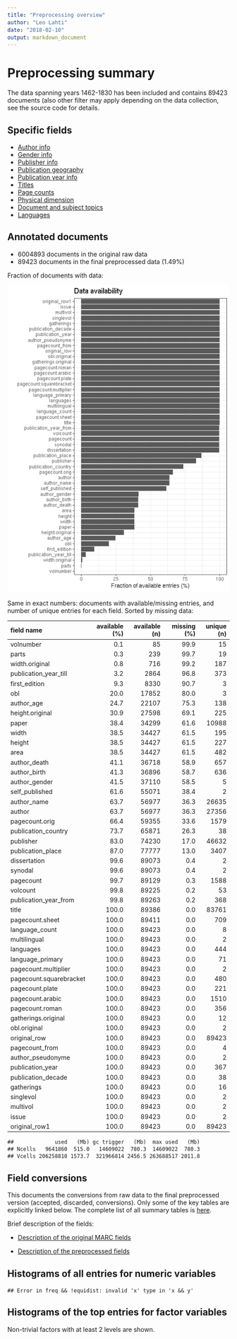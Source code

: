 ```yaml
---
title: "Preprocessing overview"
author: "Leo Lahti"
date: "2018-02-10"
output: markdown_document
---
```


# Preprocessing summary

The data spanning years 1462-1830 has been included and contains 89423 documents (also other filter may apply depending on the data collection, see the source code for details.



## Specific fields

  * [Author info](author.md)
  * [Gender info](gender.md)
  * [Publisher info](publisher.md)
  * [Publication geography](publicationplace.md)
  * [Publication year info](publicationyear.md)
  * [Titles](title.md)  
  * [Page counts](pagecount.md)
  * [Physical dimension](dimension.md)    
  * [Document and subject topics](topic.md)
  * [Languages](language.md)


## Annotated documents

  * 6004893 documents in the original raw data
  * 89423 documents in the final preprocessed data (1.49%)

Fraction of documents with data:

![plot of chunk summaryannotations](figure/summaryannotations-1.png)

Same in exact numbers: documents with available/missing entries, and number of unique entries for each field. Sorted by missing data:


|field name              | available (%)| available (n)| missing (%)| unique (n)|
|:-----------------------|-------------:|-------------:|-----------:|----------:|
|volnumber               |           0.1|            85|        99.9|         15|
|parts                   |           0.3|           239|        99.7|         19|
|width.original          |           0.8|           716|        99.2|        187|
|publication_year_till   |           3.2|          2864|        96.8|        373|
|first_edition           |           9.3|          8330|        90.7|          3|
|obl                     |          20.0|         17852|        80.0|          3|
|author_age              |          24.7|         22107|        75.3|        138|
|height.original         |          30.9|         27598|        69.1|        225|
|paper                   |          38.4|         34299|        61.6|      10988|
|width                   |          38.5|         34427|        61.5|        195|
|height                  |          38.5|         34427|        61.5|        227|
|area                    |          38.5|         34427|        61.5|        482|
|author_death            |          41.1|         36718|        58.9|        657|
|author_birth            |          41.3|         36896|        58.7|        636|
|author_gender           |          41.5|         37110|        58.5|          5|
|self_published          |          61.6|         55071|        38.4|          2|
|author_name             |          63.7|         56977|        36.3|      26635|
|author                  |          63.7|         56977|        36.3|      27356|
|pagecount.orig          |          66.4|         59355|        33.6|       1579|
|publication_country     |          73.7|         65871|        26.3|         38|
|publisher               |          83.0|         74230|        17.0|      46632|
|publication_place       |          87.0|         77777|        13.0|       3407|
|dissertation            |          99.6|         89073|         0.4|          2|
|synodal                 |          99.6|         89073|         0.4|          2|
|pagecount               |          99.7|         89129|         0.3|       1588|
|volcount                |          99.8|         89225|         0.2|         53|
|publication_year_from   |          99.8|         89263|         0.2|        368|
|title                   |         100.0|         89386|         0.0|      83761|
|pagecount.sheet         |         100.0|         89411|         0.0|        709|
|language_count          |         100.0|         89423|         0.0|          8|
|multilingual            |         100.0|         89423|         0.0|          2|
|languages               |         100.0|         89423|         0.0|        444|
|language_primary        |         100.0|         89423|         0.0|         71|
|pagecount.multiplier    |         100.0|         89423|         0.0|          2|
|pagecount.squarebracket |         100.0|         89423|         0.0|        480|
|pagecount.plate         |         100.0|         89423|         0.0|        221|
|pagecount.arabic        |         100.0|         89423|         0.0|       1510|
|pagecount.roman         |         100.0|         89423|         0.0|        356|
|gatherings.original     |         100.0|         89423|         0.0|         12|
|obl.original            |         100.0|         89423|         0.0|          2|
|original_row            |         100.0|         89423|         0.0|      89423|
|pagecount_from          |         100.0|         89423|         0.0|          4|
|author_pseudonyme       |         100.0|         89423|         0.0|          2|
|publication_year        |         100.0|         89423|         0.0|        367|
|publication_decade      |         100.0|         89423|         0.0|         38|
|gatherings              |         100.0|         89423|         0.0|         16|
|singlevol               |         100.0|         89423|         0.0|          2|
|multivol                |         100.0|         89423|         0.0|          2|
|issue                   |         100.0|         89423|         0.0|          2|
|original_row1           |         100.0|         89423|         0.0|      89423|

```
##             used   (Mb) gc trigger   (Mb)  max used   (Mb)
## Ncells   9641860  515.0   14609022  780.3  14609022  780.3
## Vcells 206258810 1573.7  321966814 2456.5 263688517 2011.8
```


## Field conversions

This documents the conversions from raw data to the final preprocessed version (accepted, discarded, conversions). Only some of the key tables are explicitly linked below. The complete list of all summary tables is [here](output.tables/).

Brief description of the fields:

 * [Description of the original MARC fields](https://github.com/COMHIS/bibliographica/blob/master/inst/extdata/fieldnames.csv)

 * [Description of the preprocessed fields](https://github.com/COMHIS/bibliographica/blob/master/inst/extdata/fieldnames_polished.csv)


## Histograms of all entries for numeric variables


```
## Error in freq && !equidist: invalid 'x' type in 'x && y'
```


## Histograms of the top entries for factor variables

Non-trivial factors with at least 2 levels are shown.




